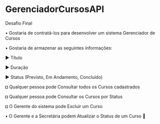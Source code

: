 # GerenciadorCursosAPI


Desafio Final

 

• Gostaria de contratá-los para desenvolver um sistema Gerenciador de Cursos

• Gostaria de armazenar as seguintes informações:

► Título

► Duração

► Status (Previsto, Em Andamento, Concluído)

◘ Qualquer pessoa pode Consultar todos os Cursos cadastrados

◘ Qualquer pessoa pode Consultar os Cursos por Status

◘ O Gerente do sistema pode Excluir um Curso


• O Gerente e a Secretária podem Atualizar o Status de um Curso

